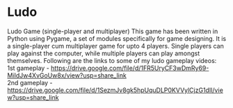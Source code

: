 # Ludo
Ludo Game (single-player and multiplayer)
This game has been written in Python using Pygame, a set of modules specifically for game designing.
It is a single-player cum multiplayer game for upto 4 players. Single players can play against the computer, while multiple players can play amongst themselves.
Following are the links to some of my ludo gameplay videos:  
1st gameplay - https://drive.google.com/file/d/1FR5UryCF3wDmRy69-MiIdJw4XvGoUw8x/view?usp=share_link  
2nd gameplay - https://drive.google.com/file/d/1SezmJv8gk5hpUquDLP0KVVylCjzG1dlI/view?usp=share_link
